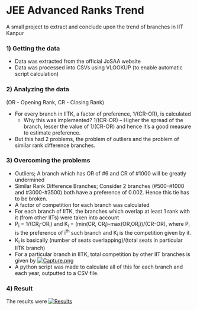 # JEE Advanced Ranks Trend
A small project to extract and conclude upon the trend of branches in IIT Kanpur

### 1) Getting the data
- Data was extracted from the official JoSAA website
- Data was processed into CSVs using VLOOKUP (to enable automatic script calculation)

### 2) Analyzing the data
(OR - Opening Rank, CR - Closing Rank)

- For every branch in IITK, a factor of preference, 1/(CR-OR), is calculated
  - Why this was implemented? 1/(CR-OR) – Higher the spread of the branch, lesser the value of 1/(CR-OR) and hence it’s a good measure to estimate preference.
- But this had 2 problems, the problem of outliers and the problem of similar rank difference branches.

### 3) Overcoming the problems
- Outliers; A branch which has OR of #6 and CR of #1000 will be greatly undermined
- Similar Rank Difference Branches; Consider 2 branches (#500-#1000 and #3000-#3500) both have a preference of 0.002. Hence this tie has to be broken.
- A factor of competition for each branch was calculated
- For each branch of IITK, the branches which overlap at least 1 rank with it (from other IITs) were taken into account
- P<sub>i</sub> = 1/(CR<sub>i</sub>-OR<sub>i</sub>) and K<sub>i</sub> = (min(CR, CR<sub>i</sub>)-max(OR,OR<sub>i</sub>))/(CR-OR), where P<sub>i</sub> is the preference of i<sup>th</sup> such branch and K<sub>i</sub> is the competition given by it.
- K<sub>i</sub> is basically (number of seats overlapping)/(total seats in particular IITK branch)
- For a particular branch in IITK, total competition by other IIT branches is given by [![Capture.png](https://i.postimg.cc/kg5db5LD/Capture.png)](https://postimg.cc/8jx38TpV)
- A python script was made to calculate all of this for each branch and each year, outputted to a CSV file.

### 4) Result
The results were [![Results](https://i.postimg.cc/02PzhpK3/Capture.png)](https://postimg.cc/3Wfrv0BC)
